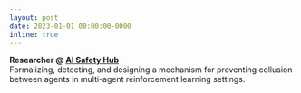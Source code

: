 ```yaml
---
layout: post
date: 2023-01-01 00:00:00-0000
inline: true
---
```


**Researcher @ [AI Safety Hub](https://www.aisafetyhub.org/research-programme)**  
Formalizing, detecting, and designing a mechanism for preventing collusion between agents in multi-agent reinforcement learning settings.

